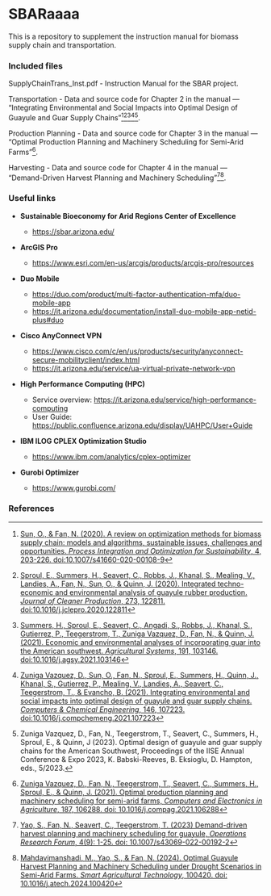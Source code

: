 # SBARaaaa

This is a repository to supplement the instruction manual for biomass supply chain and transportation.

### Included files

SupplyChainTrans_Inst.pdf - Instruction Manual for the SBAR project.

Transportation - Data and source code for Chapter 2 in the manual — “Integrating Environmental and Social Impacts into Optimal Design of Guayule and Guar Supply Chains”[^1][^2][^3][^4][^5].

Production Planning - Data and source code for Chapter 3 in the manual — “Optimal Production Planning and Machinery Scheduling for Semi-Arid Farms”[^6].

Harvesting - Data and source code for Chapter 4 in the manual — “Demand-Driven Harvest Planning and Machinery Scheduling”[^7][^8].

### Useful links

- **Sustainable Bioeconomy for Arid Regions Center of Excellence**
  - https://sbar.arizona.edu/ 

- **ArcGIS Pro** 
  - https://www.esri.com/en-us/arcgis/products/arcgis-pro/resources
- **Duo Mobile**
  - https://duo.com/product/multi-factor-authentication-mfa/duo-mobile-app
  - https://it.arizona.edu/documentation/install-duo-mobile-app-netid-plus#duo
- **Cisco AnyConnect VPN**
  - https://www.cisco.com/c/en/us/products/security/anyconnect-secure-mobilityclient/index.html
  - https://it.arizona.edu/service/ua-virtual-private-network-vpn
- **High Performance Computing (HPC)**
  - Service overview: https://it.arizona.edu/service/high-performance-computing
  - User Guide: https://public.confluence.arizona.edu/display/UAHPC/User+Guide
- **IBM ILOG CPLEX Optimization Studio**
  - https://www.ibm.com/analytics/cplex-optimizer
- **Gurobi Optimizer**
  - https://www.gurobi.com/

### References

[^1]: [Sun, O., & Fan, N. (2020). A review on optimization methods for biomass supply chain: models and algorithms, sustainable issues, challenges and opportunities. *Process Integration and Optimization for Sustainability*, 4, 203-226. doi:10.1007/s41660-020-00108-9](https://doi.org/10.1007/s41660-020-00108-9)

[^2]: [Sproul, E., Summers, H., Seavert, C., Robbs, J., Khanal, S., Mealing, V., Landies, A., Fan, N., Sun, O., & Quinn, J. (2020). Integrated techno-economic and environmental analysis of guayule rubber production. *Journal of Cleaner Production*, 273, 122811. doi:10.1016/j.jclepro.2020.122811](https://www.doi.org/10.1016/j.jclepro.2020.122811)

[^3]: [Summers, H., Sproul, E., Seavert, C., Angadi, S., Robbs, J., Khanal, S., Gutierrez, P., Teegerstrom, T., Zuniga Vazquez, D., Fan, N., & Quinn, J. (2021). Economic and environmental analyses of incorporating guar into the American southwest. *Agricultural Systems*, 191, 103146. doi:10.1016/j.agsy.2021.103146](https://doi.org/10.1016/j.agsy.2021.103146)

[^4]: [Zuniga Vazquez, D., Sun, O., Fan, N., Sproul, E., Summers, H., Quinn, J., Khanal, S., Gutierrez, P., Mealing, V., Landies, A., Seavert, C., Teegerstrom, T., & Evancho, B. (2021). Integrating environmental and social impacts into optimal design of guayule and guar supply chains. *Computers & Chemical Engineering*, 146, 107223. doi:10.1016/j.compchemeng.2021.107223](https://doi.org/10.1016/j.compchemeng.2021.107223)

[^5]: Zuniga Vazquez, D., Fan, N., Teegerstrom, T., Seavert, C., Summers, H., Sproul, E., & Quinn, J (2023).  Optimal design of guayule and guar supply chains for the American Southwest, Proceedings of the IISE Annual Conference & Expo 2023, K. Babski-Reeves, B. Eksioglu, D. Hampton, eds., 5/2023.

[^6]: [Zuniga Vazquez, D., Fan, N., Teegerstrom, T., Seavert, C., Summers, H., Sproul, E., & Quinn, J. (2021).  Optimal production planning and machinery scheduling for semi-arid farms, *Computers and Electronics in Agriculture*, 187, 106288. doi: 10.1016/j.compag.2021.106288](https://doi.org/10.1016/j.compag.2021.106288)

[^7]: [Yao, S., Fan, N., Seavert, C., Teegerstrom, T. (2023) Demand-driven harvest planning and machinery scheduling for guayule, *Operations Research Forum*, 4(9): 1-25. doi: 10.1007/s43069-022-00192-2](https://doi.org/10.1007/s43069-022-00192-2)

[^8]:[Mahdavimanshadi, M., Yao, S., & Fan, N. (2024). Optimal Guayule Harvest Planning and Machinery Scheduling under Drought Scenarios in Semi-Arid Farms. *Smart Agricultural Technology*, 100420. doi: 10.1016/j.atech.2024.100420](https://doi.org/10.1016/j.atech.2024.100420)

[^9]:[Mahdavimanshadi, M., Fan, N. Multistage Stochastic Optimization for Semi-arid Farm Crop Rotation and Water Irrigation Scheduling Under Drought Scenarios. JABES (2024)](https://doi.org/10.1007/s13253-024-00651-9)
